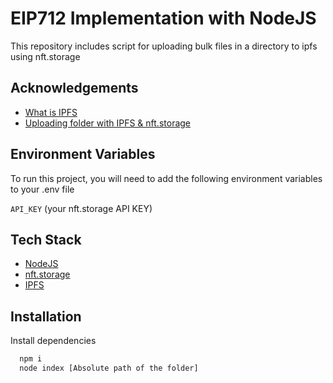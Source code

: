 # EIP712 Implementation with NodeJS

This repository includes script for uploading bulk files in a directory to ipfs using nft.storage

## Acknowledgements

- [What is IPFS](https://en.wikipedia.org/wiki/InterPlanetary_File_System)
- [Uploading folder with IPFS & nft.storage](https://nft.storage/docs/how-to/store-directory/#creating-a-project)

## Environment Variables

To run this project, you will need to add the following environment variables to your .env file

`API_KEY` (your nft.storage API KEY)

## Tech Stack

- [NodeJS](https://nodejs.org)
- [nft.storage](https://nft.storage)
- [IPFS](https://ipfs.io/)

## Installation

Install dependencies

```bash
  npm i
  node index [Absolute path of the folder]
```
